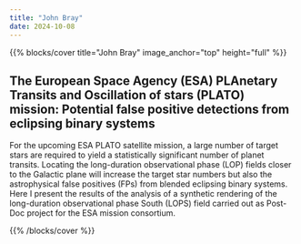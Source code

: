 ```yaml
---
title: "John Bray"
date: 2024-10-08
---
```


{{% blocks/cover title="John Bray" image_anchor="top" height="full" %}}

## The European Space Agency (ESA) PLAnetary Transits and Oscillation of stars (PLATO) mission: Potential false positive detections from eclipsing binary systems

For the upcoming ESA PLATO satellite mission, a large number of target stars are required to yield a statistically significant number of planet transits. Locating the long-duration observational phase (LOP) fields closer to the Galactic plane will increase the target star numbers but also the astrophysical false positives (FPs) from blended eclipsing binary systems. Here I present the results of the analysis of a synthetic rendering of the long-duration observational phase South (LOPS) field carried out as Post-Doc project for the ESA mission consortium.

{{% /blocks/cover %}}
                    